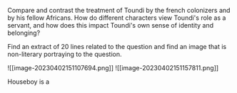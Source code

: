 Compare and contrast the treatment of Toundi by the french colonizers and by his fellow Africans. How do different characters view Toundi's role as a servant, and how does this impact Toundi's own sense of identity and belonging?

Find an extract of 20 lines related to the question and find an image that is non-literary portraying to the question.

![[image-20230402151107694.png]]
![[image-20230402151157811.png]]

Houseboy is a 